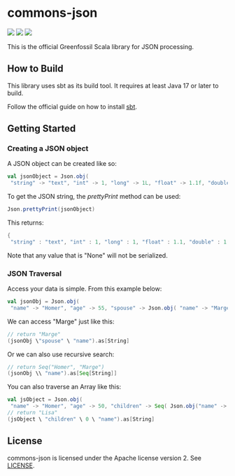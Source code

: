 # commons-json

![](https://github.com/Greenfossil/commons-json/actions/workflows/run-tests.yml/badge.svg)
![](https://img.shields.io/github/license/Greenfossil/commons-json)
![](https://img.shields.io/github/v/tag/Greenfossil/commons-json)

This is the official Greenfossil Scala library for JSON processing.

## How to Build

This library uses sbt as its build tool. It requires at least Java 17 or later to build.

Follow the official guide on how to install [sbt](https://www.scala-sbt.org/download.html).

## Getting Started

### Creating a JSON object

A JSON object can be created like so:
```scala  
val jsonObject = Json.obj(  
 "string" -> "text", "int" -> 1, "long" -> 1L, "float" -> 1.1f, "double" -> 1.1, "boolean" -> true, "obj" -> Json.obj( "key1" -> "value1", "key2" -> Option("value2"), "key3" -> null, "key4" -> None ), "arr" -> Seq("e1", "e2", "e3"))  
```  

To get the JSON string, the *prettyPrint* method can be used:
```scala  
Json.prettyPrint(jsonObject)  
```  

This returns:
```scala  
{  
 "string" : "text", "int" : 1, "long" : 1, "float" : 1.1, "double" : 1.1, "boolean" : true, "obj" : { "key1" : "value1", "key2" : "value2", "key3" : null }, "arr" : [ "e1", "e2", "e3" ]}  
```  

Note that any value that is "None" will not be serialized.

### JSON Traversal

Access your data is simple. From this example below:
```scala  
val jsonObj = Json.obj(  
 "name" -> "Homer", "age" -> 55, "spouse" -> Json.obj( "name" -> "Marge", "age" -> 50 ))  
```  

We can access "Marge" just like this:
```scala  
// return "Marge"  
(jsonObj \"spouse" \ "name").as[String]  
```  

Or we can also use recursive search:
```scala  
// return Seq("Homer", "Marge")  
(jsonObj \\ "name").as[Seq[String]]  
```  

You can also traverse an Array like this:
```scala  
val jsObject = Json.obj(  
 "name" -> "Homer", "age" -> 50, "children" -> Seq( Json.obj("name" -> "Lisa"), Json.obj("name" -> "Bart"), Json.obj("name" -> "Maggie") ))  
// return "Lisa"  
(jsObject \ "children" \ 0 \ "name").as[String]  
```  

## License

commons-json is licensed under the Apache license version 2.
See [LICENSE](LICENSE.txt).
